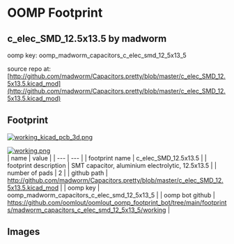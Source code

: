 # OOMP Footprint  
## c_elec_SMD_12.5x13.5  by madworm  
  
oomp key: oomp_madworm_capacitors_c_elec_smd_12_5x13_5  
  
source repo at: [http://github.com/madworm/Capacitors.pretty/blob/master/c_elec_SMD_12.5x13.5.kicad_mod](http://github.com/madworm/Capacitors.pretty/blob/master/c_elec_SMD_12.5x13.5.kicad_mod)  
## Footprint  
  
[![working_kicad_pcb_3d.png](working_kicad_pcb_3d_600.png)](working_kicad_pcb_3d.png)  
  
[![working.png](working_600.png)](working.png)  
| name | value | 
| --- | --- | 
| footprint name | c_elec_SMD_12.5x13.5 | 
| footprint description | SMT capacitor, aluminium electrolytic, 12.5x13.5 | 
| number of pads | 2 | 
| github path | http://github.com/madworm/Capacitors.pretty/blob/master/c_elec_SMD_12.5x13.5.kicad_mod | 
| oomp key | oomp_madworm_capacitors_c_elec_smd_12_5x13_5 | 
| oomp bot github | https://github.com/oomlout/oomlout_oomp_footprint_bot/tree/main/footprints/madworm_capacitors_c_elec_smd_12_5x13_5/working | 
## Images  
